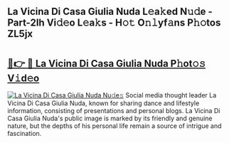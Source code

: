 ## La Vicina Di Casa Giulia Nuda L𝚎a𝚔ed N𝚞𝚍e - Part-2Ih Vi𝚍𝚎o L𝚎a𝚔s - H𝚘𝚝 O𝚗𝚕yf𝚊ns P𝚑𝚘tos ZL5jx

# <h2><a href="http://kf5fok.oniu.top/?m=La+Vicina+Di+Casa+Giulia+Nuda">🔗👉 🔴 La Vicina Di Casa Giulia Nuda P𝚑ot𝚘𝚜 V𝚒d𝚎o</a></h2>

[![La Vicina Di Casa Giulia Nuda Nu𝚍e𝚜](https://i.imgur.com/0qMVB7G.gif)](http://kf5fok.oniu.top/?m=La+Vicina+Di+Casa+Giulia+Nuda)
Social media thought leader La Vicina Di Casa Giulia Nuda, known for sharing dance and lifestyle information, consisting of presentations and personal blogs. La Vicina Di Casa Giulia Nuda's public image is marked by its friendly and genuine nature, but the depths of his personal life remain a source of intrigue and fascination.  
